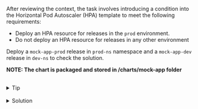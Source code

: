 After reviewing the context, the task involves introducing a condition into the Horizontal Pod Autoscaler (HPA) template to meet the following requirements:

- Deploy an HPA resource for releases in the `prod` environment.
- Do not deploy an HPA resource for releases in any other environment

Deploy a `mock-app-prod` release in `prod-ns` namespace and a `mock-app-dev` release in `dev-ns` to check the solution.

**NOTE: The chart is packaged and stored in /charts/mock-app folder**

<br>
<details><summary>Tip</summary>
<br>

You can use the value "environment" as the parameter for the condition.
The environment parameter will be provided during the installation of the release.


</details>


<br>
<details><summary>Solution</summary>
<br>

Update hpa.yaml template by adding the condition

```
{{- if eq .Values.environment "prod" }}
apiVersion: autoscaling/v2
kind: HorizontalPodAutoscaler
.
.
.
{{- end }}
```

Deploy 
```plain
helm -n prod-ns upgrade --install mock-app-prod /charts/mock-app/. --set environment=prod
```{{exec}}

```plain
helm -n dev-ns upgrade --install mock-app-dev /charts/mock-app/. --set environment=dev
```{{exec}}

</details>

